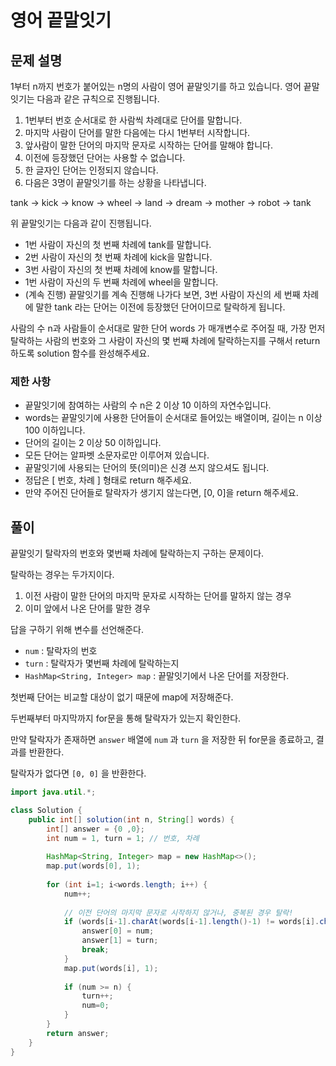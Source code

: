 # 영어 끝말잇기
## 문제 설명
1부터 n까지 번호가 붙어있는 n명의 사람이 영어 끝말잇기를 하고 있습니다. 영어 끝말잇기는 다음과 같은 규칙으로 진행됩니다.

1. 1번부터 번호 순서대로 한 사람씩 차례대로 단어를 말합니다.
2. 마지막 사람이 단어를 말한 다음에는 다시 1번부터 시작합니다.
3. 앞사람이 말한 단어의 마지막 문자로 시작하는 단어를 말해야 합니다.
4. 이전에 등장했던 단어는 사용할 수 없습니다.
5. 한 글자인 단어는 인정되지 않습니다.
6. 다음은 3명이 끝말잇기를 하는 상황을 나타냅니다.

tank → kick → know → wheel → land → dream → mother → robot → tank

위 끝말잇기는 다음과 같이 진행됩니다.

- 1번 사람이 자신의 첫 번째 차례에 tank를 말합니다.
- 2번 사람이 자신의 첫 번째 차례에 kick을 말합니다.
- 3번 사람이 자신의 첫 번째 차례에 know를 말합니다.
- 1번 사람이 자신의 두 번째 차례에 wheel을 말합니다.
- (계속 진행)
끝말잇기를 계속 진행해 나가다 보면, 3번 사람이 자신의 세 번째 차례에 말한 tank 라는 단어는 이전에 등장했던 단어이므로 탈락하게 됩니다.

사람의 수 n과 사람들이 순서대로 말한 단어 words 가 매개변수로 주어질 때, 가장 먼저 탈락하는 사람의 번호와 그 사람이 자신의 몇 번째 차례에 탈락하는지를 구해서 return 하도록 solution 함수를 완성해주세요.

### 제한 사항

- 끝말잇기에 참여하는 사람의 수 n은 2 이상 10 이하의 자연수입니다.
- words는 끝말잇기에 사용한 단어들이 순서대로 들어있는 배열이며, 길이는 n 이상 100 이하입니다.
- 단어의 길이는 2 이상 50 이하입니다.
- 모든 단어는 알파벳 소문자로만 이루어져 있습니다.
- 끝말잇기에 사용되는 단어의 뜻(의미)은 신경 쓰지 않으셔도 됩니다.
- 정답은 [ 번호, 차례 ] 형태로 return 해주세요.
- 만약 주어진 단어들로 탈락자가 생기지 않는다면, [0, 0]을 return 해주세요.


## 풀이

끝말잇기 탈락자의 번호와 몇번째 차례에 탈락하는지 구하는 문제이다.

탈락하는 경우는 두가지이다.
1. 이전 사람이 말한 단어의 마지막 문자로 시작하는 단어를 말하지 않는 경우
2. 이미 앞에서 나온 단어를 말한 경우

답을 구하기 위해 변수를 선언해준다.
- `num` : 탈락자의 번호
- `turn` : 탈락자가 몇번째 차례에 탈락하는지
- `HashMap<String, Integer> map` : 끝말잇기에서 나온 단어를 저장한다.

첫번째 단어는 비교할 대상이 없기 때문에 map에 저장해준다.

두번째부터 마지막까지 for문을 통해 탈락자가 있는지 확인한다.

만약 탈락자가 존재하면 `answer` 배열에 `num` 과 `turn` 을 저장한 뒤 for문을 종료하고, 결과를 반환한다.

탈락자가 없다면 `[0, 0]` 을 반환한다.

```java
import java.util.*;

class Solution {
    public int[] solution(int n, String[] words) {
        int[] answer = {0 ,0};
        int num = 1, turn = 1; // 번호, 차례
        
        HashMap<String, Integer> map = new HashMap<>();
        map.put(words[0], 1);
        
        for (int i=1; i<words.length; i++) {
            num++;
            
            // 이전 단어의 마지막 문자로 시작하지 않거나, 중복된 경우 탈락!
            if (words[i-1].charAt(words[i-1].length()-1) != words[i].charAt(0) || map.containsKey(words[i])) {
                answer[0] = num;
                answer[1] = turn;
                break;
            }
            map.put(words[i], 1);
            
            if (num >= n) {
                turn++;
                num=0;
            }
        }
        return answer;
    }
}
```
